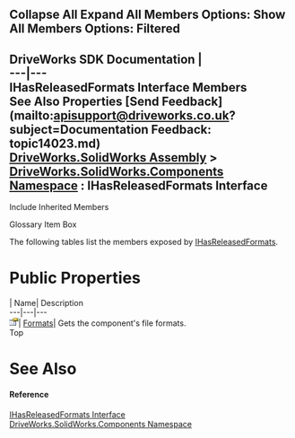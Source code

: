 Collapse All Expand All Members Options: Show All  Members Options: Filtered   
---  
DriveWorks SDK Documentation  |   
---|---  
IHasReleasedFormats Interface Members   
See Also Properties [Send Feedback](mailto:apisupport@driveworks.co.uk?subject=Documentation Feedback: topic14023.md)  
[DriveWorks.SolidWorks Assembly](topic13342.md) > [DriveWorks.SolidWorks.Components Namespace](topic13925.md) : IHasReleasedFormats Interface  
---  
  
Include Inherited Members    


Glossary Item Box

The following tables list the members exposed by [IHasReleasedFormats](topic14023.md).

# Public Properties

| Name| Description  
---|---|---  
![ Property](dotnetimages/Property.gif)| [Formats](topic14028.md)| Gets the component's file formats.   
Top

# See Also

#### Reference

[IHasReleasedFormats Interface](topic14023.md)   
[DriveWorks.SolidWorks.Components Namespace](topic13925.md)


